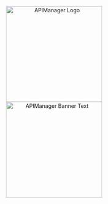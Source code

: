 <p align="center">
<img src="https://user-images.githubusercontent.com/67127399/159921410-b201f24f-2d57-4d52-8d25-ba8ca78d4f3e.png" alt="APIManager Logo" width=
"250px"></img><br><img width="250px" src="https://user-images.githubusercontent.com/67127399/159924299-b5cb3d8f-5f57-4869-a673-04f1a85ab94d.png" alt="APIManager Banner Text"></img>
</p>
